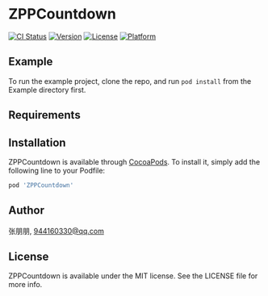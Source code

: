 # ZPPCountdown

[![CI Status](https://img.shields.io/travis/张朋朋/ZPPCountdown.svg?style=flat)](https://travis-ci.org/张朋朋/ZPPCountdown)
[![Version](https://img.shields.io/cocoapods/v/ZPPCountdown.svg?style=flat)](https://cocoapods.org/pods/ZPPCountdown)
[![License](https://img.shields.io/cocoapods/l/ZPPCountdown.svg?style=flat)](https://cocoapods.org/pods/ZPPCountdown)
[![Platform](https://img.shields.io/cocoapods/p/ZPPCountdown.svg?style=flat)](https://cocoapods.org/pods/ZPPCountdown)

## Example

To run the example project, clone the repo, and run `pod install` from the Example directory first.

## Requirements

## Installation

ZPPCountdown is available through [CocoaPods](https://cocoapods.org). To install
it, simply add the following line to your Podfile:

```ruby
pod 'ZPPCountdown'
```

## Author

张朋朋, 944160330@qq.com

## License

ZPPCountdown is available under the MIT license. See the LICENSE file for more info.
